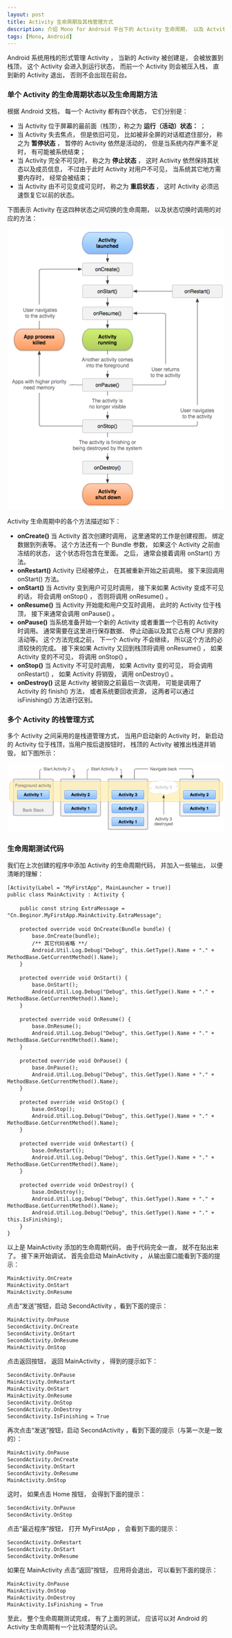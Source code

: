 ```yaml
---
layout: post
title: Activity 生命周期及其栈管理方式
description: 介绍 Mono for Android 平台下的 Activity 生命周期， 以及 Actvity 的栈管理方式， 并给提供了测试代码。
tags: [Mono, Android]
---
```


Android 系统用栈的形式管理 Activity ， 当新的 Activity 被创建是， 会被放置到栈顶， 这个 Activity 会进入到运行状态， 而前一个 Activity 则会被压入栈， 直到新的 Activity 退出， 否则不会出现在前台。

### 单个 Activity 的生命周期状态以及生命周期方法

根据 Android 文档， 每一个 Activity 都有四个状态， 它们分别是：

* 当 Activity 位于屏幕的最前面（栈顶），称之为 **运行（活动）状态：** ；
* 当 Activity 失去焦点， 但是依旧可见， 比如被非全屏的对话框遮住部分， 称之为 **暂停状态** ， 暂停的 Activity 依然是活动的， 但是当系统内存严重不足时， 有可能被系统结束；
* 当 Activity 完全不可见时， 称之为 **停止状态** ， 这时 Activity 依然保持其状态以及成员信息， 不过由于此时 Activity 对用户不可见， 当系统其它地方需要内存时， 经常会被结束；
* 当 Activity 由不可见变成可见时， 称之为 **重启状态** ， 这时 Activity 必须迅速恢复它以前的状态。

下图表示 Activity 在这四种状态之间切换的生命周期， 以及状态切换时调用的对应的方法：

![Activity lifecycle](/assets/post-images/activity_lifecycle.png)

Activity 生命周期中的各个方法描述如下：

* **onCreate()**
  当 Activity 首次创建时调用， 这里通常的工作是创建视图， 绑定数据到列表等。 这个方法还有一个 Bundle 参数， 如果这个 Activity 之前由冻结的状态， 这个状态将包含在里面。 之后， 通常会接着调用 onStart() 方法。
* **onRestart()**
  Activity 已经被停止， 在其被重新开始之前调用。  接下来回调用 onStart() 方法。
* **onStart()**
  当 Activity 变到用户可见时调用， 接下来如果 Activity 变成不可见的话， 将会调用 onStop() ， 否则将调用 onResume() 。
* **onResume()**
  当 Activity 开始能和用户交互时调用， 此时的 Activity 位于栈顶， 接下来通常会调用 onPause() 。
* **onPause()**
  当系统准备开始一个新的 Activity 或者重置一个已有的 Activity 时调用。 通常需要在这里进行保存数据、 停止动画以及其它占用 CPU 资源的活动等。 这个方法完成之前， 下一个 Activity 不会继续， 所以这个方法的必须较快的完成。 接下来如果 Activity 又回到栈顶将调用 onResume() ， 如果 Activity 变的不可见， 将调用 onStop() 。
* **onStop()**
  当 Activity 不可见时调用， 如果 Activity 变的可见， 将会调用 onRestart() ， 如果 Activity 将销毁， 调用 onDestroy() 。
* **onDestroy()**
  这是 Activity 被销毁之前最后一次调用， 可能是调用了 Activity 的 finish() 方法， 或者系统要回收资源， 这两者可以通过 isFinishing() 方法进行区别。

### 多个 Activity 的栈管理方式

多个 Activity 之间采用的是栈道管理方式， 当用户启动新的 Activity 时， 新启动的 Activity 位于栈顶，当用户按后退按钮时， 栈顶的 Activity 被推出栈道并销毁， 如下图所示：

![Activity Stack Manage](/assets/post-images/diagram_backstack.png)

### 生命周期测试代码

我们在上次创建的程序中添加 Activity 的生命周期代码， 并加入一些输出， 以便清晰的理解：

	[Activity(Label = "MyFirstApp", MainLauncher = true)]
	public class MainActivity : Activity {
		
		public const string ExtraMessage = "Cn.Beginor.MyFirstApp.MainActivity.ExtraMessage";
		
		protected override void OnCreate(Bundle bundle) {
			base.OnCreate(bundle);
			/** 其它代码省略 **/
			Android.Util.Log.Debug("Debug", this.GetType().Name + "." + MethodBase.GetCurrentMethod().Name);
		}

		protected override void OnStart() {
			base.OnStart();
			Android.Util.Log.Debug("Debug", this.GetType().Name + "." + MethodBase.GetCurrentMethod().Name);
		}

		protected override void OnResume() {
			base.OnResume();
			Android.Util.Log.Debug("Debug", this.GetType().Name + "." + MethodBase.GetCurrentMethod().Name);
		}

		protected override void OnPause() {
			base.OnPause();
			Android.Util.Log.Debug("Debug", this.GetType().Name + "." + MethodBase.GetCurrentMethod().Name);
		}

		protected override void OnStop() {
			base.OnStop();
			Android.Util.Log.Debug("Debug", this.GetType().Name + "." + MethodBase.GetCurrentMethod().Name);
		}

		protected override void OnRestart() {
			base.OnRestart();
			Android.Util.Log.Debug("Debug", this.GetType().Name + "." + MethodBase.GetCurrentMethod().Name);
		}

		protected override void OnDestroy() {
			base.OnDestroy();
			Android.Util.Log.Debug("Debug", this.GetType().Name + "." + MethodBase.GetCurrentMethod().Name);
			Android.Util.Log.Debug("Debug", this.GetType().Name + "." + this.IsFinishing);
		}
	}

以上是 MainActivity 添加的生命周期代码， 由于代码完全一直， 就不在贴出来了。 接下来开始调试， 首先会启动 MainActivity ， 从输出窗口能看到下面的提示：

	MainActivity.OnCreate
	MainActivity.OnStart
	MainActivity.OnResume

点击“发送”按钮，启动 SecondActivity ，看到下面的提示：

	MainActivity.OnPause
	SecondActivity.OnCreate
	SecondActivity.OnStart
	SecondActivity.OnResume
	MainActivity.OnStop

点击返回按钮， 返回 MainActivity ， 得到的提示如下：

	SecondActivity.OnPause
	MainActivity.OnRestart
	MainActivity.OnStart
	MainActivity.OnResume
	SecondActivity.OnStop
	SecondActivity.OnDestroy
	SecondActivity.IsFinishing = True

再次点击“发送”按钮，启动 SecondActivity ，看到下面的提示（与第一次是一致的）：

	MainActivity.OnPause
	SecondActivity.OnCreate
	SecondActivity.OnStart
	SecondActivity.OnResume
	MainActivity.OnStop

这时， 如果点击 Home 按钮， 会得到下面的提示：

	SecondActivity.OnPause
	SecondActivity.OnStop

点击“最近程序”按钮， 打开 MyFirstApp ， 会看到下面的提示：

	SecondActivity.OnRestart
	SecondActivity.OnStart
	SecondActivity.OnResume

如果在 MainActivity 点击“返回”按钮， 应用将会退出， 可以看到下面的提示：

	MainActivity.OnPause
	MainActivity.OnStop
	MainActivity.OnDestroy
	MainActivity.IsFinishing = True

至此， 整个生命周期测试完成， 有了上面的测试， 应该可以对 Android 的 Activity 生命周期有一个比较清楚的认识。